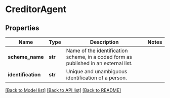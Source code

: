 # CreditorAgent

## Properties
Name | Type | Description | Notes
------------ | ------------- | ------------- | -------------
**scheme_name** | **str** | Name of the identification scheme, in a coded form as published in an external list. | 
**identification** | **str** | Unique and unambiguous identification of a person. | 

[[Back to Model list]](../README.md#documentation-for-models) [[Back to API list]](../README.md#documentation-for-api-endpoints) [[Back to README]](../README.md)


